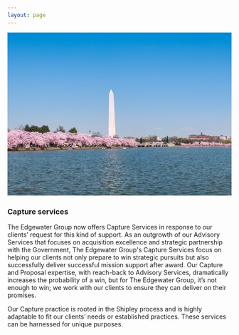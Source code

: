 ```yaml
---
layout: page
---
```


<div class="col-md-5 col-sm-5 animated hiding pull-right spaced" data-animation="fadeInRight" data-delay="500">
  <img class="img-responsive" src="./assets/img/monument.jpg" alt="placeholder" />
</div>

### Capture services

The Edgewater Group now offers Capture Services in response to our clients’ request for this kind of support. As an outgrowth of our Advisory Services that focuses on acquisition excellence and strategic partnership with the Government, The Edgewater Group's Capture Services focus on helping our clients not only prepare to win strategic pursuits but also successfully deliver successful mission support after award. Our Capture and Proposal expertise, with reach-back to Advisory Services, dramatically increases the probability of a win, but for The Edgewater Group, it’s not enough to win; we work with our clients to ensure they can deliver on their promises.

Our Capture practice is rooted in the Shipley process and is highly adaptable to fit our clients’ needs or established practices. These services can be harnessed for unique purposes.
